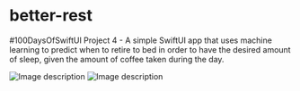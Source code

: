 # better-rest
#100DaysOfSwiftUI Project 4 - A simple SwiftUI app that uses machine learning to predict when to retire to bed in order to have the desired amount of sleep, given the amount of coffee taken during the day.

![Image description](https://cathalfarrell.com/repo-images/betterrest1.png)
![Image description](https://cathalfarrell.com/repo-images/betterrest2.png)
